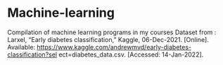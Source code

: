 # Machine-learning
Compilation of machine learning programs in my courses
Dataset from : 
Larxel, “Early diabetes classification,” Kaggle, 06-Dec-2021.
[Online]. Available:
https://www.kaggle.com/andrewmvd/early-diabetes-classification?sel
ect=diabetes_data.csv. [Accessed: 14-Jan-2022].
